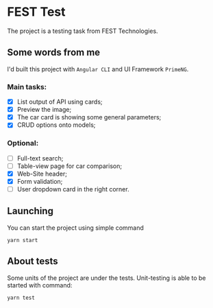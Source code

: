 # FEST Test

The project is a testing task from FEST Technologies.

## Some words from me

I'd built this project with `Angular CLI` and UI Framework `PrimeNG`.

### Main tasks:

- [x] List output of API using cards;
- [x] Preview the image;
- [x] The car card is showing some general parameters;
- [x] CRUD options onto models;

### Optional:

- [ ] Full-text search;
- [ ] Table-view page for car comparison;
- [x] Web-Site header;
- [x] Form validation;
- [ ] User dropdown card in the right corner.

## Launching

You can start the project using simple command

```shell
yarn start
```

## About tests

Some units of the project are under the tests. Unit-testing is able to be started with command:

```shell
yarn test
```
